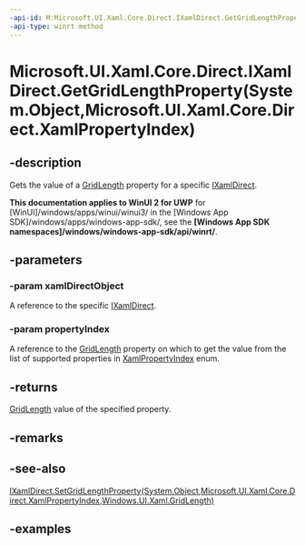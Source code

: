 ```yaml
---
-api-id: M:Microsoft.UI.Xaml.Core.Direct.IXamlDirect.GetGridLengthProperty(System.Object,Microsoft.UI.Xaml.Core.Direct.XamlPropertyIndex)
-api-type: winrt method
---
```


# Microsoft.UI.Xaml.Core.Direct.IXamlDirect.GetGridLengthProperty(System.Object,Microsoft.UI.Xaml.Core.Direct.XamlPropertyIndex)

<!--
public Windows.UI.Xaml.GridLength GetGridLengthProperty (object xamlDirectObject, Microsoft.UI.Xaml.Core.Direct.XamlPropertyIndex propertyIndex);
-->

## -description

Gets the value of a [GridLength](/uwp/api/windows.ui.xaml.gridlength) property for a specific [IXamlDirect](ixamldirect.md).

**This documentation applies to WinUI 2 for UWP** for [WinUI]/windows/apps/winui/winui3/ in the [Windows App SDK]/windows/apps/windows-app-sdk/, see the **[Windows App SDK namespaces]/windows/windows-app-sdk/api/winrt/**.

## -parameters

### -param xamlDirectObject

A reference to the specific [IXamlDirect](ixamldirect.md).

### -param propertyIndex

A reference to the [GridLength](/uwp/api/windows.ui.xaml.gridlength) property on which to get the value from the list of supported properties in [XamlPropertyIndex](xamlpropertyindex.md) enum.

## -returns

[GridLength](/uwp/api/windows.ui.xaml.gridlength) value of the specified property.

## -remarks

## -see-also

[IXamlDirect.SetGridLengthProperty(System.Object,Microsoft.UI.Xaml.Core.Direct.XamlPropertyIndex,Windows.UI.Xaml.GridLength)](ixamldirect_setgridlengthproperty_1479432156.md)

## -examples

